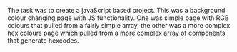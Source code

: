 The task was to create a javaScript based project. This was a background colour changing page with JS functionality.
One was simple page with RGB colours that pulled from a fairly simple array, the other was a more complex hex colours page which pulled from a more complex array of components that generate hexcodes.
